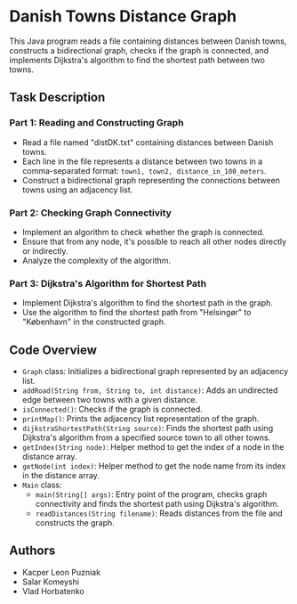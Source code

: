 # Danish Towns Distance Graph

This Java program reads a file containing distances between Danish towns, constructs a bidirectional graph, checks if the graph is connected, and implements Dijkstra's algorithm to find the shortest path between two towns.

## Task Description

### Part 1: Reading and Constructing Graph
- Read a file named "distDK.txt" containing distances between Danish towns.
- Each line in the file represents a distance between two towns in a comma-separated format: `town1, town2, distance_in_100_meters`.
- Construct a bidirectional graph representing the connections between towns using an adjacency list.

### Part 2: Checking Graph Connectivity
- Implement an algorithm to check whether the graph is connected.
- Ensure that from any node, it's possible to reach all other nodes directly or indirectly.
- Analyze the complexity of the algorithm.

### Part 3: Dijkstra's Algorithm for Shortest Path
- Implement Dijkstra's algorithm to find the shortest path in the graph.
- Use the algorithm to find the shortest path from "Helsingør" to "København" in the constructed graph.

## Code Overview

- `Graph` class: Initializes a bidirectional graph represented by an adjacency list.
- `addRoad(String from, String to, int distance)`: Adds an undirected edge between two towns with a given distance.
- `isConnected()`: Checks if the graph is connected.
- `printMap()`: Prints the adjacency list representation of the graph.
- `dijkstraShortestPath(String source)`: Finds the shortest path using Dijkstra's algorithm from a specified source town to all other towns.
- `getIndex(String node)`: Helper method to get the index of a node in the distance array.
- `getNode(int index)`: Helper method to get the node name from its index in the distance array.
- `Main` class:
    - `main(String[] args)`: Entry point of the program, checks graph connectivity and finds the shortest path using Dijkstra's algorithm.
    - `readDistances(String filename)`: Reads distances from the file and constructs the graph.

## Authors
- Kacper Leon Puzniak
- Salar Komeyshi
- Vlad Horbatenko
